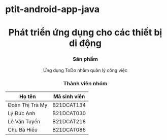 # ptit-android-app-java

<h1 align="center">Phát triển ứng dụng cho các thiết bị di động</h1>  

<h3 align="center">Sản phẩm</h3>
<p align="center">Ứng dụng ToDo nhằm quản lý công việc</p>  

<h3 align="center">Thành viên nhóm</h3>

| Họ tên          | Mã sinh viên |
| --------------- | ------------ |
| Đoàn Thị Trà My | B21DCAT134   |
| Lý Đức Anh      | B21DCAT030   |
| Lê Văn Tuyến    | B21DCAT218   |
| Chu Bá Hiếu     | B21DCAT086   |

